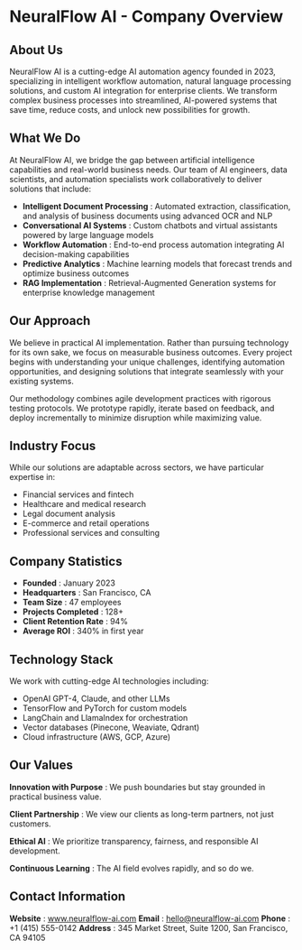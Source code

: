 # NeuralFlow AI - Company Overview

## About Us

NeuralFlow AI is a cutting-edge AI automation agency founded in 2023, specializing in intelligent workflow automation, natural language processing solutions, and custom AI integration for enterprise clients. We transform complex business processes into streamlined, AI-powered systems that save time, reduce costs, and unlock new possibilities for growth.

## What We Do

At NeuralFlow AI, we bridge the gap between artificial intelligence capabilities and real-world business needs. Our team of AI engineers, data scientists, and automation specialists work collaboratively to deliver solutions that include:

- **Intelligent Document Processing** : Automated extraction, classification, and analysis of business documents using advanced OCR and NLP
- **Conversational AI Systems** : Custom chatbots and virtual assistants powered by large language models
- **Workflow Automation** : End-to-end process automation integrating AI decision-making capabilities
- **Predictive Analytics** : Machine learning models that forecast trends and optimize business outcomes
- **RAG Implementation** : Retrieval-Augmented Generation systems for enterprise knowledge management

## Our Approach

We believe in practical AI implementation. Rather than pursuing technology for its own sake, we focus on measurable business outcomes. Every project begins with understanding your unique challenges, identifying automation opportunities, and designing solutions that integrate seamlessly with your existing systems.

Our methodology combines agile development practices with rigorous testing protocols. We prototype rapidly, iterate based on feedback, and deploy incrementally to minimize disruption while maximizing value.

## Industry Focus

While our solutions are adaptable across sectors, we have particular expertise in:

- Financial services and fintech
- Healthcare and medical research
- Legal document analysis
- E-commerce and retail operations
- Professional services and consulting

## Company Statistics

- **Founded** : January 2023
- **Headquarters** : San Francisco, CA
- **Team Size** : 47 employees
- **Projects Completed** : 128+
- **Client Retention Rate** : 94%
- **Average ROI** : 340% in first year

## Technology Stack

We work with cutting-edge AI technologies including:

- OpenAI GPT-4, Claude, and other LLMs
- TensorFlow and PyTorch for custom models
- LangChain and LlamaIndex for orchestration
- Vector databases (Pinecone, Weaviate, Qdrant)
- Cloud infrastructure (AWS, GCP, Azure)

## Our Values

**Innovation with Purpose** : We push boundaries but stay grounded in practical business value.

**Client Partnership** : We view our clients as long-term partners, not just customers.

**Ethical AI** : We prioritize transparency, fairness, and responsible AI development.

**Continuous Learning** : The AI field evolves rapidly, and so do we.

## Contact Information

**Website** : www.neuralflow-ai.com **Email** : hello@neuralflow-ai.com **Phone** : +1 (415) 555-0142 **Address** : 345 Market Street, Suite 1200, San Francisco, CA 94105